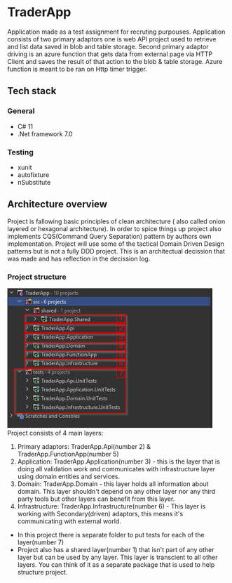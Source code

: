# TraderApp
Application made as a test assignment for recruting purpouses.
Application consists of two primary adaptors one is web API project used to retrieve and list data saved in blob and table storage. Second primary adaptor driving is an azure function that gets data from external page via HTTP Client and saves the result of that action to the blob & table storage. Azure function is meant to be ran on Http timer trigger.
## Tech stack
### General
- C# 11
- .Net framework 7.0
### Testing
  - xunit
  - autofixture
  - nSubstitute

## Architecture overview
Project is fallowing basic principles of clean architecture ( also called onion layered or hexagonal architecture).
In order to spice things up project also implements CQS(Command Query Separation) pattern by authors own implementation.
Project will use some of the tactical Domain Driven Design patterns but is not a fully DDD project. This is an architectual decission that was made and has reflection in the decission log.

### Project structure

![img.png](img.png)
Project consists of 4 main layers:
1. Primary adaptors: TraderApp.Api(number 2) & TraderApp.FunctionApp(number 5)
2. Application: TraderApp.Application(number 3) - this is the layer that is doing all validation work and communicates with infrastructure layer using domain entities and services.
3. Domain: TraderApp.Domain - this layer holds all information about domain. This layer shouldn't depend on any other layer nor any third party tools but other layers can benefit from this layer.
4. Infrastructure: TraderApp.Infrastructure(number 6) - This layer is working with Secondary(driven) adaptors, this means it's communicating with external world.

- In this project there is separate folder to put tests for each of the layer(number 7)
- Project also has a shared layer(number 1) that isn't part of any other layer but can be used by any layer. This layer is transcient to all other layers. You can think of it as a separate package that is used to help structure project.
